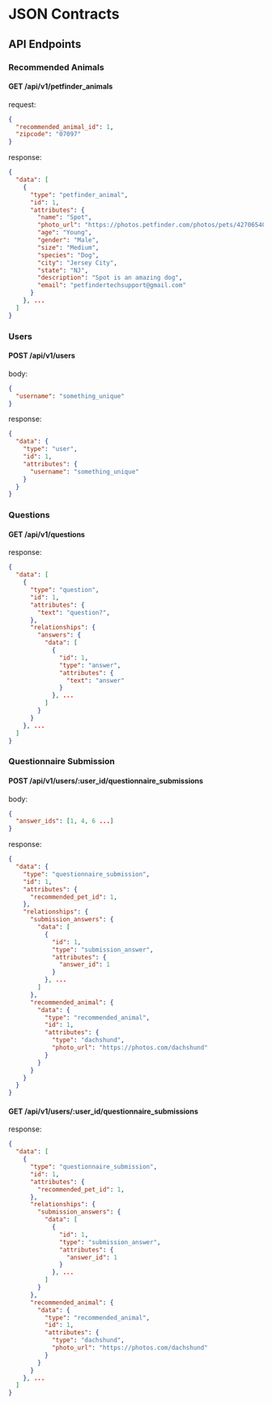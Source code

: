 # JSON Contracts

## API Endpoints

### Recommended Animals

#### GET /api/v1/petfinder_animals

request:

```json
{
  "recommended_animal_id": 1,
  "zipcode": "07097"
}
```

response:

```json
{
  "data": [
    {
      "type": "petfinder_animal",
      "id": 1,
      "attributes": {
        "name": "Spot",
        "photo_url": "https://photos.petfinder.com/photos/pets/42706540/1/?bust=1546042081",
        "age": "Young",
        "gender": "Male",
        "size": "Medium",
        "species": "Dog",
        "city": "Jersey City",
        "state": "NJ",
        "description": "Spot is an amazing dog",
        "email": "petfindertechsupport@gmail.com"
      }
    }, ...
  ]
}
```

### Users

#### POST /api/v1/users

body:

```json
{
  "username": "something_unique"
}
```

response:

```json
{
  "data": {
    "type": "user",
    "id": 1,
    "attributes": {
      "username": "something_unique"
    }
  }
}
```

### Questions

#### GET /api/v1/questions

response:

```json
{
  "data": [
    {
      "type": "question",
      "id": 1,
      "attributes": {
        "text": "question?",
      },
      "relationships": {
        "answers": {
          "data": [
            {
              "id": 1,
              "type": "answer",
              "attributes": {
                "text": "answer"
              }
            }, ...
          ]
        }
      }
    }, ...
  ]
}
```

### Questionnaire Submission

#### POST /api/v1/users/:user_id/questionnaire_submissions

body:

```json
{
  "answer_ids": [1, 4, 6 ...]
}
```

response:

```json
{
  "data": {
    "type": "questionnaire_submission",
    "id": 1,
    "attributes": {
      "recommended_pet_id": 1,
    },
    "relationships": {
      "submission_answers": {
        "data": [
          {
            "id": 1,
            "type": "submission_answer",
            "attributes": {
              "answer_id": 1
            }
          }, ...
        ]
      },
      "recommended_animal": {
        "data": {
          "type": "recommended_animal",
          "id": 1,
          "attributes": {
            "type": "dachshund",
            "photo_url": "https://photos.com/dachshund"
          }
        }
      }
    }
  }
}
```

#### GET /api/v1/users/:user_id/questionnaire_submissions

response:

```json
{
  "data": [
    {
      "type": "questionnaire_submission",
      "id": 1,
      "attributes": {
        "recommended_pet_id": 1,
      },
      "relationships": {
        "submission_answers": {
          "data": [
            {
              "id": 1,
              "type": "submission_answer",
              "attributes": {
                "answer_id": 1
              }
            }, ...
          ]
        }
      },
      "recommended_animal": {
        "data": {
          "type": "recommended_animal",
          "id": 1,
          "attributes": {
            "type": "dachshund",
            "photo_url": "https://photos.com/dachshund"
          }
        }
      }
    }, ...
  ]
}
```
